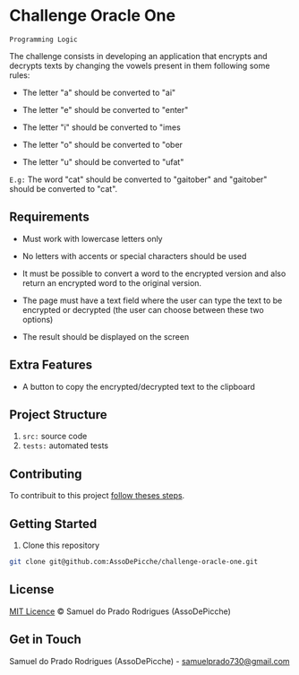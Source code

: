 # Challenge Oracle One

`Programming Logic`

The challenge consists in developing an application that encrypts and decrypts texts by changing the vowels present in them following some rules:

- The letter "a" should be converted to "ai"

- The letter "e" should be converted to "enter"

- The letter "i" should be converted to "imes

- The letter "o" should be converted to "ober

- The letter "u" should be converted to "ufat"

`E.g:` The word "cat" should be converted to "gaitober" and "gaitober" should be converted to "cat".

## Requirements

- Must work with lowercase letters only

- No letters with accents or special characters should be used

- It must be possible to convert a word to the encrypted version and also return an encrypted word to the original version.

- The page must have a text field where the user can type the text to be encrypted or decrypted (the user can choose between these two options)

- The result should be displayed on the screen


## Extra Features

- A button to copy the encrypted/decrypted text to the clipboard

## Project Structure

1. `src:` source code
2. `tests:` automated tests

## Contributing

To contribuit to this project [follow theses steps](./CONTRIBUTING.md).

## Getting Started

1. Clone this repository

```bash
git clone git@github.com:AssoDePicche/challenge-oracle-one.git
```

## License

[MIT Licence](./LICENSE.md) © Samuel do Prado Rodrigues (AssoDePicche)

## Get in Touch

Samuel do Prado Rodrigues (AssoDePicche) - samuelprado730@gmail.com
